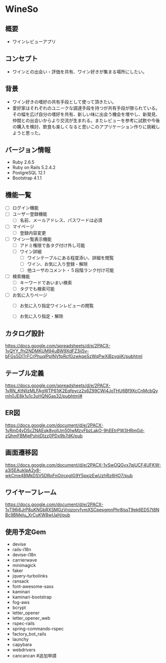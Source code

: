 # WineSo

## 概要
- ワインレビューアプリ

## コンセプト
- ワインとの出会い・評価を共有、ワイン好きが集まる場所にしたい。

## 背景
- ワイン好きの嗜好の共有手段として使って頂きたい。
- 愛好家はそれぞれのユニークな調達手段を持つが共有手段が限られている。その幅を広げ自分の嗜好を共有、新しい味に出会う機会を増やし、新発見、仲間との出会いからより交流が生まれる。またレビューを参考に試飲や今後の購入を検討、飲食も楽しくなると思いこのアプリケーション作りに挑戦しようと思った。

## バージョン情報
- Ruby 2.6.5
- Ruby on Rails 5.2.4.2
- PostgreSQL 12.1
- Bootstrap 4.1.1

## 機能一覧
- [ ] ログイン機能
- [ ] ユーザー登録機能
  - [ ] 名前、メールアドレス、パスワードは必須
- [ ] マイページ
  - [ ] 登録内容変更
- [ ] ワイン一覧表示機能
  - [ ] アドミ権限で各タグ付け外し可能
  - [ ] ワイン詳細
    - [ ] ワインテーブルにある程度添い、詳細を閲覧
    - [ ] ワイン、お気に入り登録・解除
    - [ ] 他ユーザのコメント・５段階ランク付け可能
- [ ] 検索機能
  - [ ] キーワードであいまい検索
  - [ ] タグでも検索可能
- [ ] お気に入りページ
  - [ ] お気に入り指定ワインレビューの閲覧
  - [ ] お気に入り指定・解除

  
## カタログ設計
https://docs.google.com/spreadsheets/d/e/2PACX-1vQYY_fhi2NDMKUM94uBW9XdFZ3ij5v-bFGs5DlTrFCrPhuqlPpINVfpRcfGzwkgeSzWqPwXiBzvgiiK/pubhtml

## テーブル定義
https://docs.google.com/spreadsheets/d/e/2PACX-1vRN_KtNllzMLFAgWTP61iK2Eqfpycz2s6Z99CWi4JoTHU6Bf9XcCnMcbQymh0JE8k1u1c3uHQNGas32/pubhtml#

## ER図
https://docs.google.com/document/d/e/2PACX-1vRin04yDScZNAEqk8voIUm50IwMzvFbzLakO-9hEEtrPW3HRmGd-zQhmFBMjePshiiDIzz0PDx9b7dK/pub

## 画面遷移図
https://docs.google.com/document/d/e/2PACX-1vSwOQGvx7qjUCF4UFKW-a3l5EAukIpA2y8-wkCme4BMkDSV5DRoFnOircpgIG9Y5pxjzEwUzhRz6HO7/pub

## ワイヤーフレーム
https://docs.google.com/document/d/e/2PACX-1vT96j6JrP8uKNGbRXSMGzVrqzorvfvmXSCpesgmnPhr8lssT9ek6ED57t8NBc9BMeIu_XrCuKW8wUaH/pub

## 使用予定Gem
- devise
- rails-i18n
- devise-i18n
- carrierwave
- minimagick
- faker
- jquery-turbolinks
- ransack
- font-awesome-sass
- kaminari
- kaminari-bootstrap
- fog-aws
- bcrypt
- letter_opener
- letter_opener_web
- rspec-rails
- spring-commands-rspec
- factory_bot_rails
- launchy
- capybara
- webdrivers
- cancancan #追加申請
